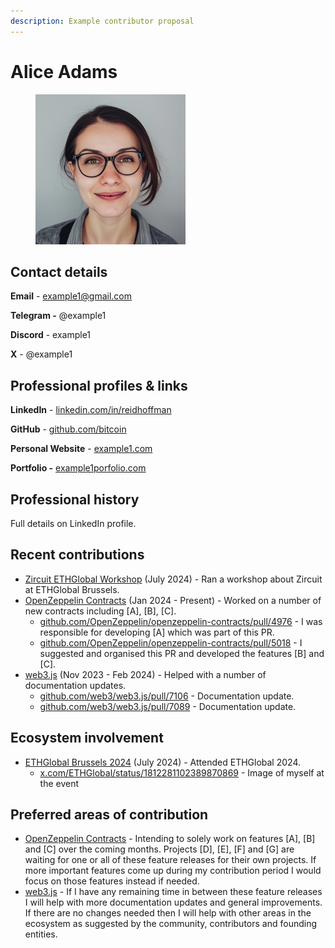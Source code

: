 ```yaml
---
description: Example contributor proposal
---
```


# Alice Adams

<div align="left">

<figure><img src="../../.gitbook/assets/alice-adams.png" alt=""><figcaption></figcaption></figure>

</div>

## **Contact details**

**Email** - example1@gmail.com

**Telegram -** @example1

**Discord** - example1

**X** - @example1



## **Professional profiles & links**

**LinkedIn** - [linkedin.com/in/reidhoffman](https://www.linkedin.com/in/reidhoffman/)

**GitHub** - [github.com/bitcoin](https://github.com/bitcoin)

**Personal Website** - [example1.com](https://example1.com)

**Portfolio -** [example1porfolio.com](https://example1portfolio.com)



## **Professional history**

Full details on LinkedIn profile.



## **Recent contributions**

* [Zircuit ETHGlobal Workshop](https://www.youtube.com/watch?v=7Cj\_rTfR4vs) (July 2024) - Ran a workshop about Zircuit at ETHGlobal Brussels.
* [OpenZeppelin Contracts](https://github.com/OpenZeppelin/openzeppelin-contracts) (Jan 2024 - Present) - Worked on a number of new contracts including \[A], \[B], \[C].
  * [github.com/OpenZeppelin/openzeppelin-contracts/pull/4976](https://github.com/OpenZeppelin/openzeppelin-contracts/pull/4976) - I was responsible for developing \[A] which was part of this PR.
  * [github.com/OpenZeppelin/openzeppelin-contracts/pull/5018](https://github.com/OpenZeppelin/openzeppelin-contracts/pull/5018) - I suggested and organised this PR and developed the features \[B] and \[C].
* [web3.js](https://github.com/web3/web3.js) (Nov 2023 - Feb 2024) - Helped with a number of documentation updates.
  * [github.com/web3/web3.js/pull/7106](https://github.com/web3/web3.js/pull/7106) - Documentation update.
  * [github.com/web3/web3.js/pull/7089](https://github.com/web3/web3.js/pull/7089) - Documentation update.



## **Ecosystem involvement**&#x20;

* [ETHGlobal Brussels 2024](https://ethglobal.com/events/brussels) (July 2024) - Attended ETHGlobal 2024.
  * [x.com/ETHGlobal/status/1812281102389870869](https://x.com/ETHGlobal/status/1812281102389870869) - Image of myself at the event



## **Preferred areas of contribution**

* [OpenZeppelin Contracts](https://github.com/OpenZeppelin/openzeppelin-contracts) - Intending to solely work on features \[A], \[B] and \[C] over the coming months. Projects \[D], \[E], \[F] and \[G] are waiting for one or all of these feature releases for their own projects. If more important features come up during my contribution period I would focus on those features instead if needed.
* [web3.js](https://github.com/web3/web3.js) - If I have any remaining time in between these feature releases I will help with more documentation updates and general improvements. If there are no changes needed then I will help with other areas in the ecosystem as suggested by the community, contributors and founding entities.
